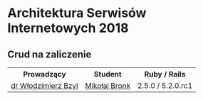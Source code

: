 
# Architektura Serwisów Internetowych 2018


## Crud na zaliczenie
<table>
  <tr>
    <th>Prowadzący</th> 
    <th>Student</th>
    <th>Ruby / Rails </th>
    <tr>
      <td><a href="https://github.com/wbzyl">dr Włodzimierz Bzyl</a></td> 
      <td><a href="https://github.com/mikolaj-bronk">Mikołaj Bronk</a></td>
      <td>2.5.0 / 5.2.0.rc1</td>  
</tr>
  </tr>
</table>
